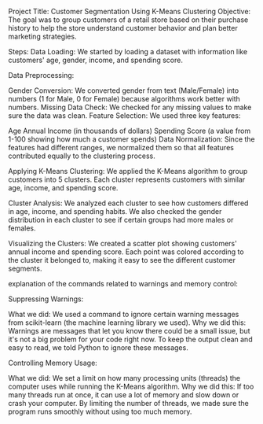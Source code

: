 Project Title: Customer Segmentation Using K-Means Clustering
Objective:
The goal was to group customers of a retail store based on their purchase history to help the store understand customer behavior and plan better marketing strategies.

Steps:
Data Loading: We started by loading a dataset with information like customers' age, gender, income, and spending score.

Data Preprocessing:

Gender Conversion: We converted gender from text (Male/Female) into numbers (1 for Male, 0 for Female) because algorithms work better with numbers.
Missing Data Check: We checked for any missing values to make sure the data was clean.
Feature Selection: We used three key features:

Age
Annual Income (in thousands of dollars)
Spending Score (a value from 1-100 showing how much a customer spends)
Data Normalization: Since the features had different ranges, we normalized them so that all features contributed equally to the clustering process.

Applying K-Means Clustering: We applied the K-Means algorithm to group customers into 5 clusters. Each cluster represents customers with similar age, income, and spending score.

Cluster Analysis: We analyzed each cluster to see how customers differed in age, income, and spending habits. We also checked the gender distribution in each cluster to see if certain groups had more males or females.

Visualizing the Clusters: We created a scatter plot showing customers' annual income and spending score. Each point was colored according to the cluster it belonged to, making it easy to see the different customer segments.

 explanation of the commands related to warnings and memory control:

  Suppressing Warnings:
  
What we did: We used a command to ignore certain warning messages from scikit-learn (the machine learning library we used).
Why we did this: Warnings are messages that let you know there could be a small issue, but it's not a big problem for your code right now. To keep the output clean and easy to read, we told Python to ignore these messages.

 Controlling Memory Usage:
 
What we did: We set a limit on how many processing units (threads) the computer uses while running the K-Means algorithm.
Why we did this: If too many threads run at once, it can use a lot of memory and slow down or crash your computer. By limiting the number of threads, we made sure the program runs smoothly without using too much memory.
